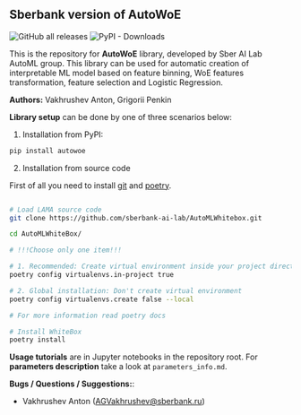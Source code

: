 ## Sberbank version of AutoWoE

![GitHub all releases](https://img.shields.io/github/downloads/sberbank-ai-lab/AutoMLWhitebox/total?color=green&logo=github&style=plastic)
![PyPI - Downloads](https://img.shields.io/pypi/dm/autowoe?color=green&label=PyPI%20downloads&logo=pypi&logoColor=orange&style=plastic)


This is the repository for **AutoWoE** library, developed by Sber AI Lab AutoML group. This library can be used for automatic creation of interpretable ML model based on feature binning, WoE features transformation, feature selection and Logistic Regression.

**Authors:** Vakhrushev Anton, Grigorii Penkin

**Library setup** can be done by one of three scenarios below:

1. Installation from PyPI:
```bash
pip install autowoe
```
2. Installation from source code

First of all you need to install [git](https://git-scm.com/downloads) and [poetry](https://python-poetry.org/docs/#installation).

```bash

# Load LAMA source code
git clone https://github.com/sberbank-ai-lab/AutoMLWhitebox.git

cd AutoMLWhiteBox/

# !!!Choose only one item!!!

# 1. Recommended: Create virtual environment inside your project directory
poetry config virtualenvs.in-project true

# 2. Global installation: Don't create virtual environment
poetry config virtualenvs.create false --local

# For more information read poetry docs

# Install WhiteBox
poetry install

```


**Usage tutorials** are in Jupyter notebooks in the repository root. For **parameters description** take a look at `parameters_info.md`.

**Bugs / Questions / Suggestions:**:
- Vakhrushev Anton (AGVakhrushev@sberbank.ru)
